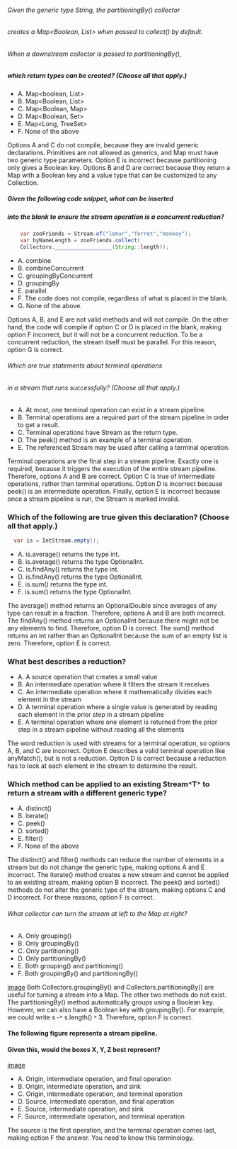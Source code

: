 ###### Given the generic type String, the partitioningBy() collector
###### creates a Map<Boolean, List<String>> when passed to collect() by default.
###### When a downstream collector is passed to partitioningBy(),
##### which return types can be created? (Choose all that apply.)
*  A. Map<boolean, List<String>>
* B. Map<Boolean, List<String>>
* C. Map<Boolean, Map<String>>
* D. Map<Boolean, Set<String>>
* E. Map<Long, TreeSet<String>>
* F. None of the above

Options A and C do not compile, because they are invalid generic declarations.
Primitives are not allowed as generics, and Map must have two generic type parameters.
Option E is incorrect because partitioning only gives a Boolean key.
Options B and D are correct because they return a Map with
a Boolean key and a value type that can be customized to any Collection.

##### Given the following code snippet, what can be inserted
##### into the blank to ensure the stream operation is a concurrent reduction?
```java
    var zooFriends = Stream.of("lemur","ferret","monkey");
    var byNameLength = zooFriends.collect(
    Collectors.__________________(String::length));

```
*  A. combine
*  B. combineConcurrent
*  C. groupingByConcurrent
*  D. groupingBy
*  E. parallel
*  F. The code does not compile, regardless of what is placed in the blank.
*  G. None of the above.

Options A, B, and E are not valid methods and will not compile.
On the other hand, the code will compile if option C or D is placed in the blank,
making option F incorrect, but it will not be a concurrent reduction.
To be a concurrent reduction, the stream itself must be parallel.
For this reason, option G is correct.

###### Which are true statements about terminal operations
###### in a stream that runs successfully? (Choose all that apply.)
* A. At most, one terminal operation can exist in a stream pipeline.
* B. Terminal operations are a required part of the stream pipeline in order to get a result.
* C. Terminal operations have Stream as the return type.
* D. The peek() method is an example of a terminal operation.
* E. The referenced Stream may be used after calling a terminal operation.

Terminal operations are the final step in a stream pipeline.
Exactly one is required, because it triggers the execution of the entire stream pipeline.
Therefore, options A and B are correct.
Option C is true of intermediate operations, rather than terminal operations.
Option D is incorrect because peek() is an intermediate operation.
Finally, option E is incorrect because once a stream pipeline is run, the Stream is marked invalid.

### Which of the following are true given this declaration? (Choose all that apply.)
```java
  var is = IntStream.empty();
```

* A. is.average() returns the type int.
* B. is.average() returns the type OptionalInt.
* C. is.findAny() returns the type int.
* D. is.findAny() returns the type OptionalInt.
* E. is.sum() returns the type int.
* F. is.sum() returns the type OptionalInt.

The average() method returns an OptionalDouble since averages of any type can result in a fraction.
Therefore, options A and B are both incorrect.
The findAny() method returns an OptionalInt because there might not be any elements to find.
Therefore, option D is correct.
The sum() method returns an int rather than an OptionalInt because the sum of an empty list is zero.
Therefore, option E is correct.

### What best describes a reduction?
*  A. A source operation that creates a small value
*  B. An intermediate operation where it filters the stream it receives
*  C. An intermediate operation where it mathematically divides each element in the stream
*  D. A terminal operation where a single value is generated by reading each element in the prior step in a stream pipeline
*  E. A terminal operation where one element is returned from the prior step in a stream pipeline without reading all the elements

The word reduction is used with streams for a terminal operation,
so options A, B, and C are incorrect.
Option E describes a valid terminal operation
like anyMatch(), but is not a reduction.
Option D is correct because a reduction has
to look at each element in the stream to determine the result.

### Which method can be applied to an existing Stream˂T˃ to return a stream with a different generic type?
* A. distinct()
* B. iterate()
* C. peek()
* D. sorted()
* E. filter()
* F. None of the above

The distinct() and filter() methods can reduce the number
of elements in a stream but do not change the generic type,
making options A and E incorrect.
The iterate() method creates a new stream and cannot be applied to an existing stream,
making option B incorrect.
The peek() and sorted() methods do not alter the generic type of the stream,
making options C and D incorrect. For these reasons, option F is correct.

###### What collector can turn the stream at left to the Map at right?
* A. Only grouping()
* B. Only groupingBy()
* C. Only partitioning()
* D. Only partitioningBy()
* E. Both grouping() and partitioning()
* F. Both groupingBy() and partitioningBy()

[image](images/map_collectors.jpg)
Both Collectors.groupingBy() and Collectors.partitioningBy()
are useful for turning a stream into a Map. The other two methods do not exist.
The partitioningBy() method automatically groups using a Boolean key.
However, we can also have a Boolean key with groupingBy().
For example, we could write s -˃ s.length() ˃ 3. Therefore, option F is correct.

#### The following figure represents a stream pipeline.
#### Given this, would the boxes X, Y, Z best represent?
[image](images/source_intermediate_terminal.jpg)
* A. Origin, intermediate operation, and final operation
* B. Origin, intermediate operation, and sink
* C. Origin, intermediate operation, and terminal operation
* D. Source, intermediate operation, and final operation
* E. Source, intermediate operation, and sink
* F. Source, intermediate operation, and terminal operation

The source is the first operation, and the terminal operation comes last,
making option F the answer. You need to know this terminology.



